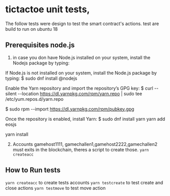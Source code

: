 
# tictactoe unit tests, 
The follow tests were design to test the smart contract's actions. test are
build to run on ubuntu 18

## Prerequisites node.js
1) in case you don have  Node.js installed on your system, install the Nodejs package by typing:

If Node.js is not installed on your system, install the Node.js package by typing:
$ sudo dnf install @nodejs

Enable the Yarn repository and import the repository’s GPG key:
$ curl --silent --location https://dl.yarnpkg.com/rpm/yarn.repo | sudo tee /etc/yum.repos.d/yarn.repo

$ sudo rpm --import https://dl.yarnpkg.com/rpm/pubkey.gpg

Once the repository is enabled, install Yarn:
$ sudo dnf install yarn
yarn add eosjs

yarn install

2) Accounts gamehost1111, gamechallen1,gamehost2222,gamechallen2 must exits in the blockchain, theres a script to create those. ```yarn createacc```

## How to Run tests

```yarn createacc``` to create tests accounts
```yarn testcreate``` to test create and close  actions
```yarn testmove``` to test move action